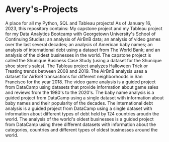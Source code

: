 # Avery's-Projects
A place for all my Python, SQL and Tableau projects!
As of January 16, 2023, this repository contains: My capstone project and my Tableau project for my Data Analytics Bootcamp with Georgetown University's School of Continuing Studies; an analysis of AirBnB data; an analysis of video games over the last several decades; an analysis of American baby names; an analysis of international debt using a dataset from The World Bank; and an analysis of the oldest businesses in the world. 
The capstone project is called the Shunique Business Case Study (using a dataset for the Shunique shoe store's sales). 
The Tableau project analyzes Halloween Trick or Treating trends between 2008 and 2019. 
The AirBnB analysis uses a dataset for AirBnB transactions for different neighborhoods in San Francisco for the year 2018. 
The video game analysis is a guided project from DataCamp using datasets that provide information about game sales and reviews from the 1980's to the 2020's.
The baby name analysis is a guided project from DataCamp using a single dataset with information about baby names and their popularity of the decades.
The international debt analysis is a guided project from DataCamp using a single dataset with information about different types of debt held by 124 countries aroudn the world.
The analysis of the world's oldest businesses is a guided project from DataCamp using three different datasets with information about the categories, countries and different types of oldest businesses around the world.
